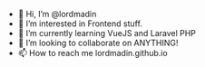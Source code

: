 - 👋 Hi, I’m @lordmadin
- 👀 I’m interested in Frontend stuff.
- 🌱 I’m currently learning VueJS and Laravel PHP
- 💞️ I’m looking to collaborate on ANYTHING!
- 📫 How to reach me lordmadin.github.io

<!---
lordmadin/lordmadin is a ✨ special ✨ repository because its `README.md` (this file) appears on your GitHub profile.
You can click the Preview link to take a look at your changes.
--->
